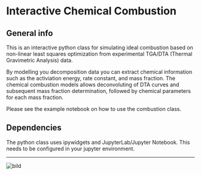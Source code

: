 # Interactive Chemical Combustion

## General info

This is an interactive python class for simulating ideal combustion
based on non-linear least squares optimization from experimental
TGA/DTA (Thermal Gravimetric Analysis) data. 

By modelling you decomposition data you can extract chemical information
such as the activiation energy, rate constant, and mass fraction. The 
chemical combustion models allows deconvoluting of DTA curves and
subsequent mass fraction determination, followed by chemical parameters
for each mass fraction.

Please see the example notebook on how to use the combustion class.

## Dependencies

The python class uses ipywidgets and JupyterLab/Jupyter Notebook.
This needs to be configured in your jupyter environment.

___

![bild](https://user-images.githubusercontent.com/70808555/131010097-bab87c83-cc5d-44c5-8a2b-1852b739e2ca.png)
